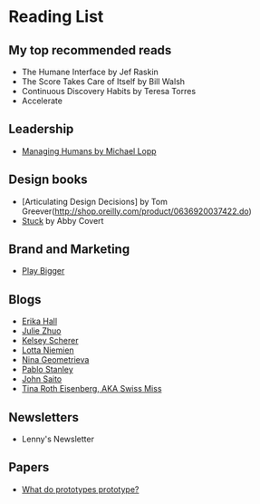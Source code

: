 # Reading List

## My top recommended reads
- The Humane Interface by Jef Raskin
- The Score Takes Care of Itself by Bill Walsh
- Continuous Discovery Habits by Teresa Torres
- Accelerate

## Leadership
* [Managing Humans by Michael Lopp](https://www.amazon.com/Managing-Humans-Humorous-Software-Engineering/dp/1430243147)

## Design books
* [Articulating Design Decisions] by Tom Greever(http://shop.oreilly.com/product/0636920037422.do)
* [Stuck](https://abbycovert.com/stuck/) by Abby Covert

## Brand and Marketing
* [Play Bigger](https://www.playbigger.com/book)


## Blogs
* [Erika Hall](https://medium.com/@mulegirl)
* [Julie Zhuo](https://medium.com/@joulee)
* [Kelsey Scherer](http://www.kelseyscherer.com/writing)
* [Lotta Niemien](https://www.lottanieminen.com)
* [Nina Geometrieva](https://medium.com/@geometrieva)
* [Pablo Stanley](https://thedesignteam.io/@pablostanley)
* [John Saito](https://medium.com/@jsaito)
* [Tina Roth Eisenberg, AKA Swiss Miss](https://www.swiss-miss.com)

## Newsletters
- Lenny's Newsletter

## Papers
* [What do prototypes prototype?](https://github.com/davidhoang/dh/blob/master/resources/favorite-research-papers/Prototypes.pdf)
